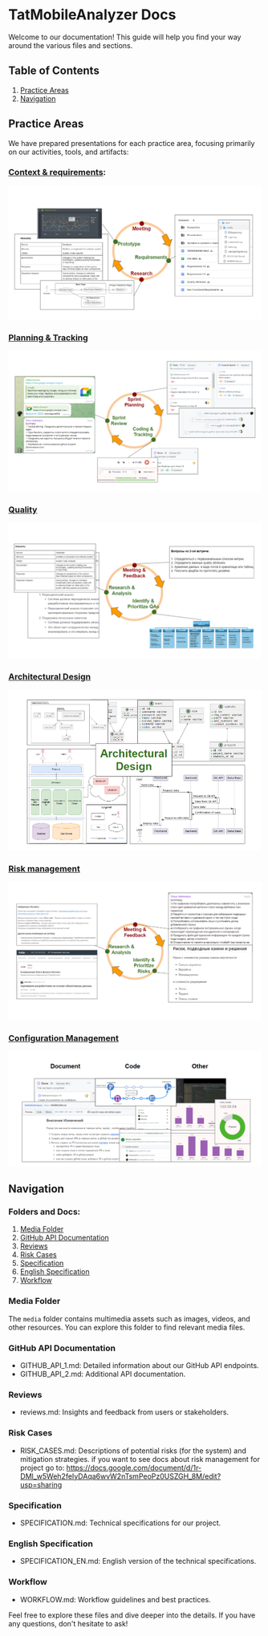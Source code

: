 # TatMobileAnalyzer Docs

Welcome to our documentation! This guide will help you find your way around the various files and sections.

## Table of Contents

1. [Practice Areas](#practice)
2. [Navigation](#navigation)

## Practice Areas <a name="practice"></a>

We have prepared presentations for each practice area, focusing primarily on our activities, tools, and artifacts:

### [Context & requirements](https://docs.google.com/presentation/d/10LQMEnqjGyXT6bjqqwgGLAqfKdvsYcUmTSZ4ySaXE68/edit#slide=id.g2bf4626b8f0_2_45):

![context and reqs](./media/context_and_reqs.png)

### [Planning & Tracking](https://docs.google.com/presentation/d/1RxE21MRGgMtd_o3Fw0LY9T-XuaTw2wiYoiNQLlVQlvc/edit#slide=id.g2c145daf49c_0_0)

![planning and tracking](./media/planning_and_tracking.png)

### [Quality](https://docs.google.com/presentation/d/1sNMJkVtir0d8Xq8AJtGDbrwqm9qHnfdOJVQe_QdA53w/edit#slide=id.g2c145daf49c_0_0)

![quality](./media/quality.png)

### [Architectural Design](https://docs.google.com/presentation/d/16PEuTRjsOlHsv0-apAT97AWRIrPep4iuqRi0tT9V_aY/edit#slide=id.g2c145daf49c_0_0)

![architecture](./media/architecture.png)

### [Risk management](https://docs.google.com/presentation/d/1OFszMaOglWX0m5Tn667dteWtcb8elPTsDsy8pZfYMdM/edit#slide=id.g2c16c5cf016_0_0)

![risk](./media/risk.png)

### [Configuration Management](https://docs.google.com/presentation/d/1p8p3ND9ekFV0kQYP5uz2qg-jBIxjGlojWWQ-190fW6c/edit#slide=id.g2bf447eed3b_3_45)

![configuration](./media/configuration.png)

## Navigation <a name="navigation"></a>

### Folders and Docs:

1. [Media Folder](#media)
2. [GitHub API Documentation](#git-api)
3. [Reviews](#reviews)
4. [Risk Cases](#risks)
5. [Specification](#specs)
6. [English Specification](#specs-en)
7. [Workflow](#workflow)

### Media Folder <a name="media"></a>

The `media` folder contains multimedia assets such as images, videos, and other resources. You can explore this folder to find relevant media files.

### GitHub API Documentation <a name="git-api"></a>

- GITHUB_API_1.md: Detailed information about our GitHub API endpoints.
- GITHUB_API_2.md: Additional API documentation.

### Reviews <a name="reviews"></a>

- reviews.md: Insights and feedback from users or stakeholders.

### Risk Cases <a name="risks"></a>

- RISK_CASES.md: Descriptions of potential risks (for the system) and mitigation strategies.
  if you want to see docs about risk management for project go to: https://docs.google.com/document/d/1r-DMl_w5Weh2feIyDAqa6wvW2nTsmPeoPz0USZGH_8M/edit?usp=sharing

### Specification <a name="specs"></a>

- SPECIFICATION.md: Technical specifications for our project.

### English Specification <a name="specs-en"></a>

- SPECIFICATION_EN.md: English version of the technical specifications.

### Workflow <a name="workflow"></a>

- WORKFLOW.md: Workflow guidelines and best practices.

Feel free to explore these files and dive deeper into the details. If you have any questions, don't hesitate to ask!
